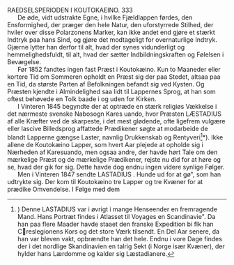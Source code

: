 RAEDSELSPERIODEN I KOUTOKAEINO. 333  
&nbsp;&nbsp;&nbsp;&nbsp;&nbsp;&nbsp;De øde, vidt udstrakte Egne, i hvilke Fjældlappen førdes, den Ensformighed, der præger den hele Natur, den uforstyrrede Stilhed, der hviler over disse Polarzonens Marker, kan ikke andet end gjøre et stærkt Indtryk paa hans Sind, og gjøre det modtageligt for overnaturlige Indtryk. Gjærne lytter han derfor til alt, hvad der synes vidunderligt og hemmelighedsfuldt, til alt, hvad der sætter Indbildningskraften og Følelsen i Bevægelse.  
&nbsp;&nbsp;&nbsp;&nbsp;&nbsp;&nbsp;Før 1852 fandtes ingen fast Præst i Koutokæino. Kun to Maaneder eller kortere Tid om Sommeren opholdt en Præst sig der paa Stedet, altsaa paa en Tid, da største Parten af Befolkningen befandt sig ved Kysten. Og Præsten kjendte i Almindelighed saa lidt til Lappernes Sprog, at han som oftest behøvede en Tolk baade i og uden for Kirken.  
&nbsp;&nbsp;&nbsp;&nbsp;&nbsp;&nbsp;I Vinteren 1845 begyndte der at optræde en stærk religiøs Vækkelse i det nærmeste svenske Nabosogn Kares uando, hvor Præsten LÆSTADIUS af alle Kræfter ved de skarpeste, i det mest glødende, ofte ligefrem vulgære eller lascive Billedsprog affattede Prædikener søgte at modarbeide de blandt Lapperne gængse Laster, navnlig Drukkenskab og Rentyveri[^1]*). Ikke allene de Koutokæino Lapper, som hvert Aar plejede at opholde sig i Nærheden af Karesuando, men ogsaa andre, der havde hørt Tale om den mærkelige Præst og de mærkelige Prædikener, rejste nu did for at høre og se, hvad der gik for sig. Dette havde dog endnu ingen videre synlige Følger.  
&nbsp;&nbsp;&nbsp;&nbsp;&nbsp;&nbsp;Men i Vinteren 1847 sendte LASTADIUS . Hunde ud for at gø", som han udtrykte sig. Der kom til Koutokæino tre Lapper og tre Kvæner for at prædike Omvendelse. I Følge med dem  
[^1]:) Denne LASTADIUS var i øvrigt i mange Henseender en fremragende Mand. Hans Portræt findes i Atlasset til Voyages en Scandinavie". Da han paa flere Maader havde staaet den franske Expedition bi flk han Creslegionens Kors og det store Værk tilsendt. En Del Aar senere, da han var bleven vakt, opbrændte han det hele. Endnu i vore Dage findes der i det nordlige Skandinavien en talrig Sekt (i Norge især Kvæner), der hylder hans Lærdomme og kalder sig Læstadianere.


